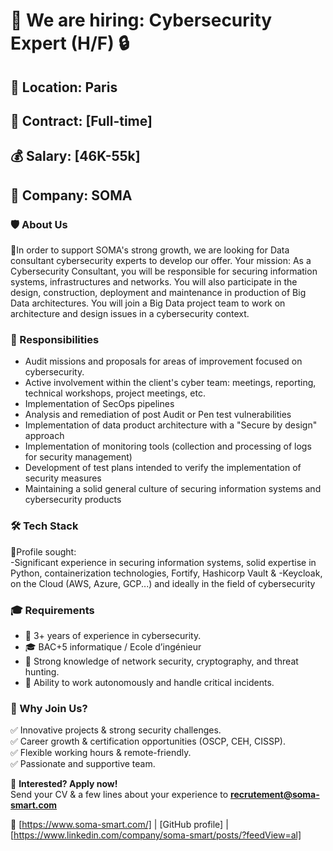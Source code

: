 # 🚀 We are hiring: Cybersecurity Expert (H/F) 🔒

## 📍 Location: Paris
## 📅 Contract: [Full-time]
## 💰 Salary: [46K-55k]
## 🏢 Company: SOMA

### 🛡️ About Us  
🚀In order to support SOMA's strong growth, we are looking for Data consultant cybersecurity experts to develop our offer. 
Your mission:
As a Cybersecurity Consultant, you will be responsible for securing information systems, infrastructures and networks. You will also participate in the design, construction, deployment and maintenance in production of Big Data architectures. You will join a Big Data project team to work on architecture and design issues in a cybersecurity context.

### 🎯 Responsibilities  
- Audit missions and proposals for areas of improvement focused on cybersecurity.
- Active involvement within the client's cyber team: meetings, reporting, technical workshops, project meetings, etc. 
- Implementation of SecOps pipelines 
- Analysis and remediation of post Audit or Pen test vulnerabilities  
- Implementation of data product architecture with a "Secure by design" approach 
- Implementation of monitoring tools (collection and processing of logs for security management) 
- Development of test plans intended to verify the implementation of security measures 
- Maintaining a solid general culture of securing information systems and cybersecurity products

### 🛠️ Tech Stack  
🔎Profile sought:    
-Significant experience in securing information systems, solid expertise in Python, containerization technologies, Fortify, Hashicorp Vault & -Keycloak, on the Cloud (AWS, Azure, GCP...) and ideally in the field of cybersecurity

### 🎓 Requirements  
- 🎯 3+ years of experience in cybersecurity.
- 🎓 BAC+5 informatique / Ecole d’ingénieur 
- 📜 Strong knowledge of network security, cryptography, and threat hunting.  
- 🚀 Ability to work autonomously and handle critical incidents.  


### 🎁 Why Join Us?  
✅ Innovative projects & strong security challenges.  
✅ Career growth & certification opportunities (OSCP, CEH, CISSP).  
✅ Flexible working hours & remote-friendly.  
✅ Passionate and supportive team.  


📩 **Interested? Apply now!**  
Send your CV & a few lines about your experience to **recrutement@soma-smart.com**  

🔗 [https://www.soma-smart.com/] | [GitHub profile] | [https://www.linkedin.com/company/soma-smart/posts/?feedView=al]
